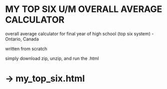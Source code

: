 # MY TOP SIX U/M OVERALL AVERAGE CALCULATOR

overall average calculator for final year of high school (top six system) - Ontario, Canada

written from scratch 

simply download zip, unzip, and run the .html

# -> my_top_six.html
